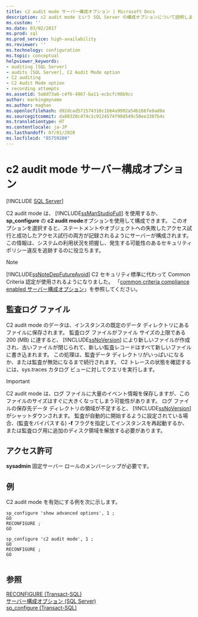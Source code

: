```yaml
---
title: c2 audit mode サーバー構成オプション | Microsoft Docs
description: c2 audit mode という SQL Server の構成オプションについて説明します。これは、システムのアクティビティをプロファイルし、発生する可能性のあるセキュリティ ポリシー違反を追跡するのに役立ちます。
ms.custom: ''
ms.date: 03/02/2017
ms.prod: sql
ms.prod_service: high-availability
ms.reviewer: ''
ms.technology: configuration
ms.topic: conceptual
helpviewer_keywords:
- auditing [SQL Server]
- audits [SQL Server], C2 Audit Mode option
- C2 auditing
- C2 Audit Mode option
- recording attempts
ms.assetid: 5a8d73a6-c4f6-4967-ba11-ecbcfc90b9cc
author: markingmyname
ms.author: maghan
ms.openlocfilehash: d92dcad571574310c1b64a9992a54b166fe8ad8e
ms.sourcegitcommit: da88320c474c1c9124574f90d549c50ee3387b4c
ms.translationtype: HT
ms.contentlocale: ja-JP
ms.lasthandoff: 07/01/2020
ms.locfileid: "85759200"
---
```

# <a name="c2-audit-mode-server-configuration-option"></a>c2 audit mode サーバー構成オプション
 [!INCLUDE [SQL Server](../../includes/applies-to-version/sqlserver.md)]

  C2 audit mode は、 [!INCLUDE[ssManStudioFull](../../includes/ssmanstudiofull-md.md)] を使用するか、 **sp_configure** の **c2 audit mode**オプションを使用して構成できます。 このオプションを選択すると、ステートメントやオブジェクトへの失敗したアクセス試行と成功したアクセス試行の両方が記録されるようにサーバーが構成されます。 この情報は、システムの利用状況を把握し、発生する可能性のあるセキュリティ ポリシー違反を追跡するのに役立ちます。  
  
> [!NOTE]  
>  [!INCLUDE[ssNoteDepFutureAvoid](../../includes/ssnotedepfutureavoid-md.md)] C2 セキュリティ標準に代わって Common Criteria 認定が使用されるようになりました。 「[common criteria compliance enabled サーバー構成オプション](../../database-engine/configure-windows/common-criteria-compliance-enabled-server-configuration-option.md)」を参照してください。  
  
## <a name="audit-log-file"></a>監査ログ ファイル  
 C2 audit mode のデータは、インスタンスの既定のデータ ディレクトリにあるファイルに保存されます。 監査ログ ファイルがファイル サイズの上限である 200 (MB) に達すると、 [!INCLUDE[ssNoVersion](../../includes/ssnoversion-md.md)] により新しいファイルが作成され、古いファイルが閉じられて、新しい監査レコードはすべて新しいファイルに書き込まれます。 この処理は、監査データ ディレクトリがいっぱいになるか、または監査が無効になるまで続行されます。 C2 トレースの状態を確認するには、sys.traces カタログ ビューに対してクエリを実行します。  
  
> [!IMPORTANT]  
>  C2 audit mode は、ログ ファイルに大量のイベント情報を保存しますが、このファイルのサイズはすぐに大きくなってしまう可能性があります。 ログ ファイルの保存先データ ディレクトリの領域が不足すると、 [!INCLUDE[ssNoVersion](../../includes/ssnoversion-md.md)] がシャットダウンされます。 監査が自動的に開始するように設定されている場合、(監査をバイパスする) **-f** フラグを指定してインスタンスを再起動するか、または監査ログ用に追加のディスク領域を解放する必要があります。  
  
## <a name="permissions"></a>アクセス許可  
 **sysadmin** 固定サーバー ロールのメンバーシップが必要です。  
  
## <a name="example"></a>例  
 C2 audit mode を有効にする例を次に示します。  
  
```  
sp_configure 'show advanced options', 1 ;  
GO  
RECONFIGURE ;  
GO  
  
sp_configure 'c2 audit mode', 1 ;  
GO  
RECONFIGURE ;  
GO  
  
```  
  
## <a name="see-also"></a>参照  
 [RECONFIGURE &#40;Transact-SQL&#41;](../../t-sql/language-elements/reconfigure-transact-sql.md)   
 [サーバー構成オプション &#40;SQL Server&#41;](../../database-engine/configure-windows/server-configuration-options-sql-server.md)   
 [sp_configure &#40;Transact-SQL&#41;](../../relational-databases/system-stored-procedures/sp-configure-transact-sql.md)  
  
  
